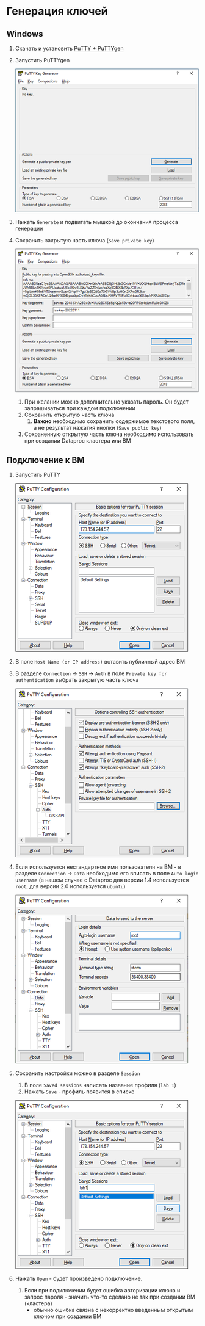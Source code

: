 # Генерация ключей
## Windows
1. Скачать и установить [PuTTY + PuTTYgen](https://putty.org.ru/download.html)
2. Запустить PuTTYgen 
   
   ![puttygen1](img/puttygen_1.png)

3. Нажать `Generate` и подвигать мышкой до окончания процесса генерации
4. Сохранить закрытую часть ключа (`Save private key`)

   ![puttygen2](img/puttygen_2.png)

   1. При желании можно дополнительно указать пароль. 
   Он будет запрашиваться при каждом подключении
   2. Сохранить открытую часть ключа
      1. **Важно** необходимо сохранить содержимое текстового поля, а не результат нажатия кнопки (`Save public key`)
   3. Сохраненную открытую часть ключа необходимо использовать при создании Dataproc кластера или ВМ

## Подключение к ВМ
1. Запустить PuTTY

   ![putty1](img/putty1.png)

2. В поле `Host Name (or IP address)` вставить публичный адрес ВМ
3. В разделе `Connection` -> `SSH` -> `Auth` в поле `Private key for authentication` выбрать закрытую часть ключа

   ![putty2](img/putty2.png)

4. Если используется нестандартное имя пользователя на ВМ - в разделе `Connection` -> `Data` необходимо его вписать в поле `Auto login username`
   (в нашем случае с Dataproc для версии 1.4 используется `root`, для версии 2.0 используется `ubuntu`)
   
   ![putty4](img/putty4.png)

5. Сохранить настройки можно в разделе `Session`
   1. В поле `Saved sessions` написать название профиля (`lab 1`)
   2. Нажать `Save` - профиль появится в списке
       
   ![putty5](img/putty5.png)

6. Нажать `Open` - будет произведено подключение.
   1. Если при подключении будет ошибка авторизации ключа и запрос пароля - значить что-то сделано не так при создании ВМ (кластера)
      * обычно ошибка связна с некорректно введенным открытым ключом при создании ВМ
